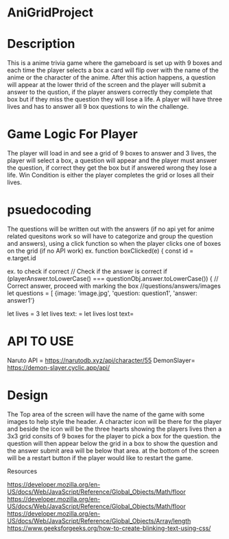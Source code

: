 # AniGridProject

# Description 
This is a anime trivia game where the gameboard is set up with 9 boxes and each time the player selects a box a card will flip over with the name of the anime or the character of the anime. After this action happens, a question will appear at the lower thrid of the screen and the player will submit a answer to the qustion, if the player answers correctly they complete that box but if they miss the question they will lose a life. A player will have three lives and has to answer all 9 box questions to win the challenge. 

# Game Logic For Player
The player will load in and see a grid of 9 boxes to answer and 3 lives, the player will select a box, a question will appear and the
player must answer the question, if correct they get the box but if answered wrong they lose a life. Win Condition is either the player completes the grid or loses all their lives. 

# psuedocoding  
The questions will be written out with the answers (if no  api yet for anime related quesitons work so will have to categorize and group the question and answers), using a click function so when the player clicks one of boxes on the grid (if no API work)
ex. function boxClicked(e) {
    const id = e.target.id

ex. to check if correct  // Check if the answer is correct
        if (playerAnswer.toLowerCase() === questionObj.answer.toLowerCase()) {
            // Correct answer, proceed with marking the box
//questions/answers/images
let questions = [
{image: 'image.jpg', 'question: question1', 'answer: answer1'}

let lives = 3
let lives text: =
let lives lost text=
# API TO USE
Naruto API = https://narutodb.xyz/api/character/55
DemonSlayer= https://demon-slayer.cyclic.app/api/
# Design
The Top area of the screen will have the name of the game with some images to help style the header. 
A character icon will be there for the player and beside the icon will be the three hearts showing the players lives
then a 3x3 grid consits of 9 boxes for the player to pick a box for the question.
the question will then appear below the grid in a box to show the question and the answer submit area will be below that area.
at the bottom of the screen will be a restart button if the player would like to restart the game.


Resources 

https://developer.mozilla.org/en-US/docs/Web/JavaScript/Reference/Global_Objects/Math/floor
https://developer.mozilla.org/en-US/docs/Web/JavaScript/Reference/Global_Objects/Math/floor
https://developer.mozilla.org/en-US/docs/Web/JavaScript/Reference/Global_Objects/Array/length
https://www.geeksforgeeks.org/how-to-create-blinking-text-using-css/
